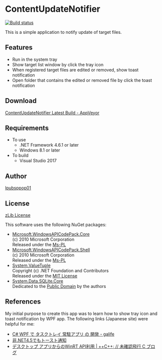# ContentUpdateNotifier
[![Build status](https://ci.appveyor.com/api/projects/status/alu5ho1xjgy3byas?svg=true)](https://ci.appveyor.com/project/lpubsppop01/contentupdatenotifier)

This is a simple application to notify update of target files.

## Features
- Run in the system tray
- Show target list window by click the tray icon
- When registered target files are edited or removed, show toast notification
- Open folder that contains the edited or removed file by click the toast notification

## Download
[ContentUpdateNotifier Latest Build - AppVeyor](https://ci.appveyor.com/api/projects/lpubsppop01/contentupdatenotifier/artifacts/lpubsppop01.ContentUpdateNotifier_Publish_Any_CPU.zip)

## Requirements
- To use
    - .NET Framework 4.6.1 or later
    - Windows 8.1 or later
- To build
    - Visual Studio 2017

## Author
[lpubsppop01](https://github.com/lpubsppop01)

## License
[zLib License](https://github.com/lpubsppop01/ContentUpdateNotifier/raw/master/LICENSE.txt)

This software uses the following NuGet packages:
- [Microsoft.WindowsAPICodePack.Core](https://www.nuget.org/packages/Microsoft.WindowsAPICodePack-Core/)  
  (c) 2010 Microsoft Corporation  
  Released under the [Ms-PL](http://web.archive.org/web/20101226004522/http://code.msdn.microsoft.com/WindowsAPICodePack)
- [Microsoft.WindowsAPICodePack.Shell](https://www.nuget.org/packages/Microsoft.WindowsAPICodePack-Shell/)  
  (c) 2010 Microsoft Corporation  
  Released under the [Ms-PL](http://web.archive.org/web/20101226004522/http://code.msdn.microsoft.com/WindowsAPICodePack)
- [System.ValueTuple](https://www.nuget.org/packages/System.ValueTuple/)  
  Copyright (c) .NET Foundation and Contributors  
  Released under the [MIT License](https://github.com/dotnet/corefx/blob/master/LICENSE.TXT)
- [System.Data.SQLite.Core](https://www.nuget.org/packages/System.Data.SQLite.Core/)  
  Dedicated to the [Public Domain](https://www.sqlite.org/copyright.html) by the authors

## References
My initial purpose to create this app was to learn how to show tray icon and toast notification by WPF app.
The following links (Japanese site) were helpful for me:
- [C# WPF で タスクトレイ 常駐アプリ の 開発 - galife](https://garafu.blogspot.jp/2015/06/dev-tasktray-residentapplication.html)
- [非.NET4.5でもトースト通知](http://8thway.blogspot.jp/2014/02/notdotnet45-toast.html)
- [デスクトップ アプリからのWinRT API利用 | ++C++; // 未確認飛行 C ブログ](https://ufcpp.wordpress.com/2012/09/18/%E3%83%87%E3%82%B9%E3%82%AF%E3%83%88%E3%83%83%E3%83%97-%E3%82%A2%E3%83%97%E3%83%AA%E3%81%8B%E3%82%89%E3%81%AEwinrt-api%E5%88%A9%E7%94%A8/)
